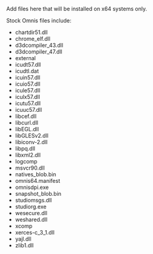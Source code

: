 Add files here that will be installed on x64 systems only.

Stock Omnis files include:

* chartdir51.dll
* chrome_elf.dll
* d3dcompiler_43.dll
* d3dcompiler_47.dll
* external
* icudt57.dll
* icudtl.dat
* icuin57.dll
* icuio57.dll
* icule57.dll
* iculx57.dll
* icutu57.dll
* icuuc57.dll
* libcef.dll
* libcurl.dll
* libEGL.dll
* libGLESv2.dll
* libiconv-2.dll
* libpq.dll
* libxml2.dll
* logcomp
* msvcr90.dll
* natives_blob.bin
* omnis64.manifest
* omnisdpi.exe
* snapshot_blob.bin
* studiomsgs.dll
* studiorg.exe
* wesecure.dll
* weshared.dll
* xcomp
* xerces-c_3_1.dll
* yajl.dll
* zlib1.dll